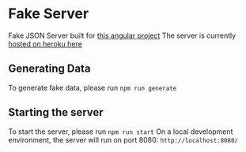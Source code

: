 # Fake Server

Fake JSON Server built for [this angular project](https://github.com/The-Professor99/Angular-test)
The server is currently [hosted on heroku here](https://fake-server-app-angular-test.herokuapp.com/)

## Generating Data
To generate fake data, please run `npm run generate`

## Starting the server
To start the server, please run `npm run start`
On a local development environment, the server will run on port 8080: `http://localhost:8080/`

